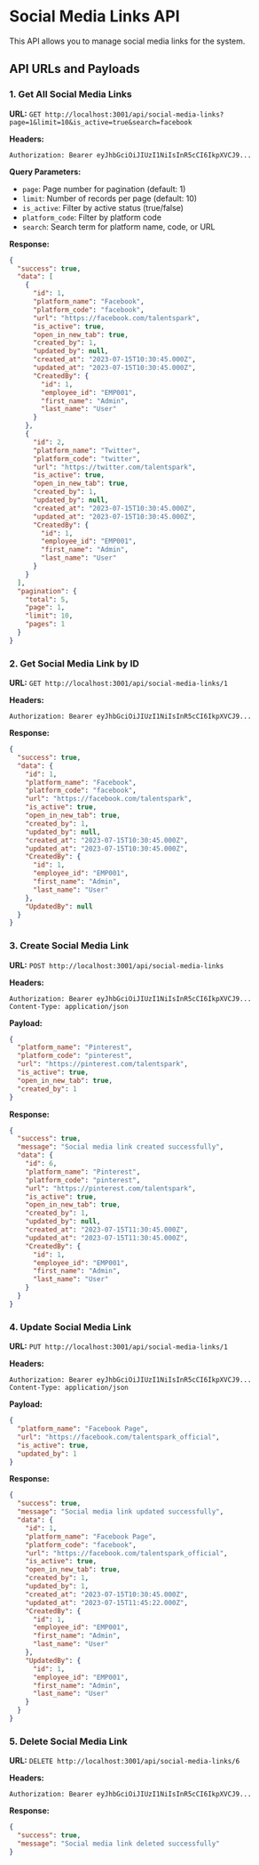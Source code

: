 # Social Media Links API

This API allows you to manage social media links for the system.

## API URLs and Payloads

### 1. Get All Social Media Links

**URL:** `GET http://localhost:3001/api/social-media-links?page=1&limit=10&is_active=true&search=facebook`

**Headers:**
```
Authorization: Bearer eyJhbGciOiJIUzI1NiIsInR5cCI6IkpXVCJ9...
```

**Query Parameters:**
- `page`: Page number for pagination (default: 1)
- `limit`: Number of records per page (default: 10)
- `is_active`: Filter by active status (true/false)
- `platform_code`: Filter by platform code
- `search`: Search term for platform name, code, or URL

**Response:**
```json
{
  "success": true,
  "data": [
    {
      "id": 1,
      "platform_name": "Facebook",
      "platform_code": "facebook",
      "url": "https://facebook.com/talentspark",
      "is_active": true,
      "open_in_new_tab": true,
      "created_by": 1,
      "updated_by": null,
      "created_at": "2023-07-15T10:30:45.000Z",
      "updated_at": "2023-07-15T10:30:45.000Z",
      "CreatedBy": {
        "id": 1,
        "employee_id": "EMP001",
        "first_name": "Admin",
        "last_name": "User"
      }
    },
    {
      "id": 2,
      "platform_name": "Twitter",
      "platform_code": "twitter",
      "url": "https://twitter.com/talentspark",
      "is_active": true,
      "open_in_new_tab": true,
      "created_by": 1,
      "updated_by": null,
      "created_at": "2023-07-15T10:30:45.000Z",
      "updated_at": "2023-07-15T10:30:45.000Z",
      "CreatedBy": {
        "id": 1,
        "employee_id": "EMP001",
        "first_name": "Admin",
        "last_name": "User"
      }
    }
  ],
  "pagination": {
    "total": 5,
    "page": 1,
    "limit": 10,
    "pages": 1
  }
}
```

### 2. Get Social Media Link by ID

**URL:** `GET http://localhost:3001/api/social-media-links/1`

**Headers:**
```
Authorization: Bearer eyJhbGciOiJIUzI1NiIsInR5cCI6IkpXVCJ9...
```

**Response:**
```json
{
  "success": true,
  "data": {
    "id": 1,
    "platform_name": "Facebook",
    "platform_code": "facebook",
    "url": "https://facebook.com/talentspark",
    "is_active": true,
    "open_in_new_tab": true,
    "created_by": 1,
    "updated_by": null,
    "created_at": "2023-07-15T10:30:45.000Z",
    "updated_at": "2023-07-15T10:30:45.000Z",
    "CreatedBy": {
      "id": 1,
      "employee_id": "EMP001",
      "first_name": "Admin",
      "last_name": "User"
    },
    "UpdatedBy": null
  }
}
```

### 3. Create Social Media Link

**URL:** `POST http://localhost:3001/api/social-media-links`

**Headers:**
```
Authorization: Bearer eyJhbGciOiJIUzI1NiIsInR5cCI6IkpXVCJ9...
Content-Type: application/json
```

**Payload:**
```json
{
  "platform_name": "Pinterest",
  "platform_code": "pinterest",
  "url": "https://pinterest.com/talentspark",
  "is_active": true,
  "open_in_new_tab": true,
  "created_by": 1
}
```

**Response:**
```json
{
  "success": true,
  "message": "Social media link created successfully",
  "data": {
    "id": 6,
    "platform_name": "Pinterest",
    "platform_code": "pinterest",
    "url": "https://pinterest.com/talentspark",
    "is_active": true,
    "open_in_new_tab": true,
    "created_by": 1,
    "updated_by": null,
    "created_at": "2023-07-15T11:30:45.000Z",
    "updated_at": "2023-07-15T11:30:45.000Z",
    "CreatedBy": {
      "id": 1,
      "employee_id": "EMP001",
      "first_name": "Admin",
      "last_name": "User"
    }
  }
}
```

### 4. Update Social Media Link

**URL:** `PUT http://localhost:3001/api/social-media-links/1`

**Headers:**
```
Authorization: Bearer eyJhbGciOiJIUzI1NiIsInR5cCI6IkpXVCJ9...
Content-Type: application/json
```

**Payload:**
```json
{
  "platform_name": "Facebook Page",
  "url": "https://facebook.com/talentspark_official",
  "is_active": true,
  "updated_by": 1
}
```

**Response:**
```json
{
  "success": true,
  "message": "Social media link updated successfully",
  "data": {
    "id": 1,
    "platform_name": "Facebook Page",
    "platform_code": "facebook",
    "url": "https://facebook.com/talentspark_official",
    "is_active": true,
    "open_in_new_tab": true,
    "created_by": 1,
    "updated_by": 1,
    "created_at": "2023-07-15T10:30:45.000Z",
    "updated_at": "2023-07-15T11:45:22.000Z",
    "CreatedBy": {
      "id": 1,
      "employee_id": "EMP001",
      "first_name": "Admin",
      "last_name": "User"
    },
    "UpdatedBy": {
      "id": 1,
      "employee_id": "EMP001",
      "first_name": "Admin",
      "last_name": "User"
    }
  }
}
```

### 5. Delete Social Media Link

**URL:** `DELETE http://localhost:3001/api/social-media-links/6`

**Headers:**
```
Authorization: Bearer eyJhbGciOiJIUzI1NiIsInR5cCI6IkpXVCJ9...
```

**Response:**
```json
{
  "success": true,
  "message": "Social media link deleted successfully"
}
```
